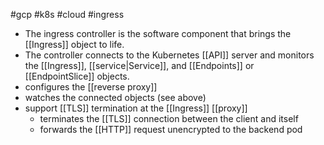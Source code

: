 #gcp #k8s #cloud #ingress

- The ingress controller is the software component that brings the [[Ingress]] object to life.
- The controller connects to the Kubernetes [[API]] server and monitors the [[Ingress]], [[service|Service]], and [[Endpoints]] or [[EndpointSlice]] objects.
- configures the [[reverse proxy]]
- watches the connected objects (see above)
- support [[TLS]] termination at the [[Ingress]] [[proxy]]
	- terminates the [[TLS]] connection between the client and itself
	- forwards the [[HTTP]] request unencrypted to the backend pod